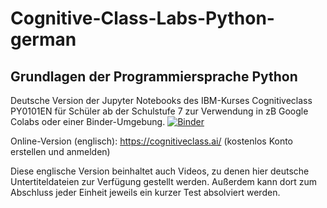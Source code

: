 # Cognitive-Class-Labs-Python-german
## Grundlagen der Programmiersprache Python
Deutsche Version der Jupyter Notebooks des IBM-Kurses Cognitiveclass PY0101EN für Schüler ab der Schulstufe 7 zur Verwendung in zB Google Colabs oder einer Binder-Umgebung.
[![Binder](https://mybinder.org/badge_logo.svg)](https://mybinder.org/v2/gh/matheharry/Cognitive-Class-Labs-Python-german/master) 

Online-Version (englisch): https://cognitiveclass.ai/  (kostenlos Konto erstellen und anmelden)

Diese englische Version beinhaltet auch Videos, zu denen hier deutsche Untertiteldateien zur Verfügung gestellt werden.
Außerdem kann dort zum Abschluss jeder Einheit jeweils ein kurzer Test absolviert werden.

